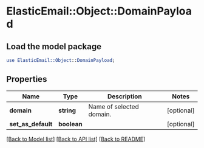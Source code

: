 # ElasticEmail::Object::DomainPayload

## Load the model package
```perl
use ElasticEmail::Object::DomainPayload;
```

## Properties
Name | Type | Description | Notes
------------ | ------------- | ------------- | -------------
**domain** | **string** | Name of selected domain. | [optional] 
**set_as_default** | **boolean** |  | [optional] 

[[Back to Model list]](../README.md#documentation-for-models) [[Back to API list]](../README.md#documentation-for-api-endpoints) [[Back to README]](../README.md)


